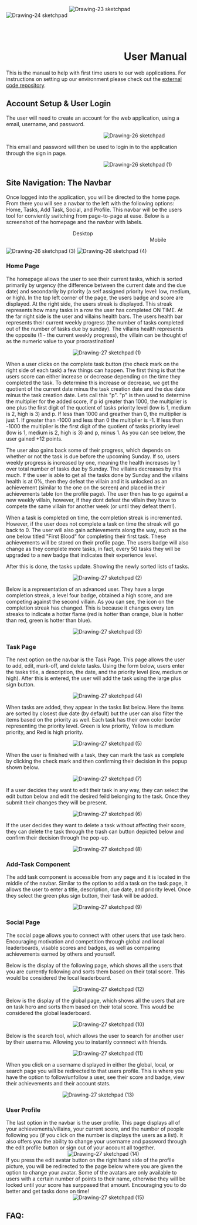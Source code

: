 

&emsp;&emsp;&emsp;&emsp;&emsp;&emsp;&emsp;&emsp;&emsp;&emsp;&emsp;&emsp; ![Drawing-23 sketchpad](https://github.com/Deegee13244/Senior-Design/assets/75388877/b9c51f86-275e-4059-8940-e3f7291cea01) ![Drawing-24 sketchpad](https://github.com/Deegee13244/Senior-Design/assets/75388877/1c595d6d-1800-40c3-872a-4e6b1e2427d4)
<br>
<br>

<br>

# &emsp;&emsp;&emsp;&emsp;&emsp;&emsp; &emsp;&emsp;&emsp;&emsp;&emsp; User Manual 

This is the manual to help with first time users to our web applications. For instructions on setting up our environment please check out the [external code repository](https://github.com/duncan222/TASKHEROAPI).

## Account Setup & User Login 

The user will need to create an account for the web application, using a email, username, and password.

&emsp;&emsp;&emsp;&emsp;&emsp;&emsp;&emsp;&emsp;&emsp;&emsp;&emsp;&emsp;&emsp;&emsp;&emsp;&emsp;&emsp;&emsp;&emsp;![Drawing-26 sketchpad](https://github.com/Deegee13244/Senior-Design/assets/75388877/7a652092-ce18-4f32-8256-8b725f3f4ee5)

This email and password will then be used to login in to the application through the sign in page. 


&emsp;&emsp;&emsp;&emsp;&emsp;&emsp;&emsp;&emsp;&emsp;&emsp;&emsp;&emsp;&emsp;&emsp;&emsp;&emsp;&emsp;&emsp;&emsp;![Drawing-26 sketchpad (1)](https://github.com/Deegee13244/Senior-Design/assets/75388877/35b549f9-0e6c-4d2e-bb78-13d904803775)
<br>


## Site Navigation: The Navbar

Once logged into the application, you will be directed to the home page. From there you will see a navbar to the left with the following options: Home, Tasks, Add Task, Social, and Profile. This navbar will be the users tool for conviently switching from page-to-page at ease. Below is a screenshot of the homepage and the navbar with labels. 
<br>

&emsp;&emsp;&emsp;&emsp;&emsp;&emsp;&emsp;&emsp;&emsp;&emsp;&emsp;&emsp;&emsp;Desktop &emsp;&emsp;&emsp;&emsp;&emsp;&emsp;&emsp;&emsp;&emsp;&emsp;&emsp;&emsp;&emsp;&emsp;&emsp;&emsp;&emsp;&emsp;&emsp;&emsp;&emsp;&emsp;&emsp;&emsp;&emsp;&emsp;&emsp;&emsp;Mobile
<br>

![Drawing-26 sketchpad (3)](https://github.com/Deegee13244/Senior-Design/assets/75388877/bbe46dac-3371-45d8-867b-5dce1af9630e) ![Drawing-26 sketchpad (4)](https://github.com/Deegee13244/Senior-Design/assets/75388877/cb72d932-73f4-4122-8bc3-4877b9b2e464)
<br>

### Home Page

The homepage allows the user to see their current tasks, which is sorted primarily by urgency (the difference between the current date and the due date) and secondarily by priority (a self assigned priority level: low, medium, or high). In the top left corner of the page, the users badge and score are displayed. At the right side, the users streak is displayed. This streak represents how many tasks in a row the user has completed ON TIME. At the far right side is the user and villains health bars. The users health bar represents their current weekly progress (the number of tasks completed out of the number of tasks due by sunday). The villains health represents the opposite (1 - the current weekly progress), the villain can be thought of as the numeric value to your procrastination!
<br>

&emsp;&emsp;&emsp;&emsp;&emsp;&emsp;&emsp;&emsp;&emsp;&emsp;&emsp;&emsp;&emsp;![Drawing-27 sketchpad (1)](https://github.com/Deegee13244/Senior-Design/assets/75388877/b7d9b453-7125-42f6-bf5c-f140e255111f)
<br>

When a user clicks on the complete task button (the check mark on the right side of each task) a few things can happen. The first thing is that the users score can either increase or decrease depending on the time they completed the task. To determine this increase or decrease, we get the quotient of the current date minus the task creation date and the due date minus the task creation date. Lets call this "p". "p" is then used to determine the multiplier for the added score, if p id greater than 1000, the multiplier is one plus the first digit of the quotient of tasks priority level (low is 1, medium is 2, high is 3) and p. If less than 1000 and greather than 0, the multiplier is just 1. If greater than -1000 and less than 0 the multiplier is -1. If less than -1000 the multiplier is the first digit of the quotient of tasks priority level (low is 1, medium is 2, high is 3) and p, minus 1. As you can see below, the user gained +12 points. 

The user also gains back some of their progress, which depends on whether or not the task is due before the upcoming Sunday. If so, users weekly progress is increased by one, meaning the health increases by 1 over total number of tasks due by Sunday. The villains decreases by this much. If the user is able to get all the tasks done by Sunday and the villains health is at 0%, then they defeat the villain and it is unlocked as an achievement (similar to the one on the screen) and placed in their achievements table (on the profile page). The user then has to go against a new weekly villain, however, if they dont defeat the villain they have to compete the same villain for another week (or until they defeat them!). 

When a task is completed on time, the completion streak is incremented. However, if the user does not complete a task on time the streak will go back to 0. The user will also gain achievements along the way, such as the one below titled "First Blood" for completing their first task. These achievements will be stored on their profile page. The users badge will also change as they complete more tasks, in fact, every 50 tasks they will be upgraded to a new badge that indicates their experience level. 

After this is done, the tasks update. Showing the newly sorted lists of tasks. 
<br>

&emsp;&emsp;&emsp;&emsp;&emsp;&emsp;&emsp;&emsp;&emsp;&emsp;&emsp;&emsp;&emsp;![Drawing-27 sketchpad (2)](https://github.com/Deegee13244/Senior-Design/assets/75388877/dd8a2760-59ba-4743-8ced-57bb20daaa4d)
<br>

Below is a representation of an advanced user. They have a large completion streak, a level four badge, obtained a high score, and are competing against the second villain. As you can see, the icon on the completion streak has changed. This is because it changes every ten streaks to indicate a hotter flame (red is hotter than orange, blue is hotter than red, green is hotter than blue). 
<br>

&emsp;&emsp;&emsp;&emsp;&emsp;&emsp;&emsp;&emsp;&emsp;&emsp;&emsp;&emsp;&emsp;![Drawing-27 sketchpad (3)](https://github.com/Deegee13244/Senior-Design/assets/75388877/ec8d8898-c4d1-44b0-ac6b-5cbfb805875b)


### Task Page
The next option on the navbar is the Task Page. This page allows the user to add, edit, mark-off, and delete tasks. Using the form below, users enter the tasks title, a description, the date, and the priority level (low, medium or high). After this is entered, the user will add the task using the large plus sign button. 
<br>

&emsp;&emsp;&emsp;&emsp;&emsp;&emsp;&emsp;&emsp;&emsp;&emsp;&emsp;&emsp;&emsp;![Drawing-27 sketchpad (4)](https://github.com/Deegee13244/Senior-Design/assets/75388877/61658c50-6493-4649-8069-07a43b0e11f1)
<br>

When tasks are added, they appear in the tasks list below. Here the items are sorted by closest due date (by default) but the user can also filter the items based on the priority as well. Each task has their own color border representing the priority level. Green is low priority, Yellow is medium priority, and Red is high priority. 
<br>

&emsp;&emsp;&emsp;&emsp;&emsp;&emsp;&emsp;&emsp;&emsp;&emsp;&emsp;&emsp;&emsp;![Drawing-27 sketchpad (5)](https://github.com/Deegee13244/Senior-Design/assets/75388877/f9e744c5-2254-4cb9-a608-b05d47ad851e)
<br>

When the user is finished with a task, they can mark the task as complete by clicking the check mark and then confirming their decision in the popup shown below. 
<br>

&emsp;&emsp;&emsp;&emsp;&emsp;&emsp;&emsp;&emsp;&emsp;&emsp;&emsp;&emsp;&emsp;![Drawing-27 sketchpad (7)](https://github.com/Deegee13244/Senior-Design/assets/75388877/48bd4443-e1f4-489a-9597-812389173a51)
<br>

If a user decides they want to edit their task in any way, they can select the edit button below and edit the desired feild belonging to the task. Once they submit their changes they will be present. 
<br>

&emsp;&emsp;&emsp;&emsp;&emsp;&emsp;&emsp;&emsp;&emsp;&emsp;&emsp;&emsp;&emsp;![Drawing-27 sketchpad (6)](https://github.com/Deegee13244/Senior-Design/assets/75388877/cacae614-eb95-4713-bb12-1177adb6385c)
<br>

If the user decides they want to delete a task without affecting their score, they can delete the task through the trash can button depicted below and confirm their decision through the pop-up.
<br>

&emsp;&emsp;&emsp;&emsp;&emsp;&emsp;&emsp;&emsp;&emsp;&emsp;&emsp;&emsp;&emsp;![Drawing-27 sketchpad (8)](https://github.com/Deegee13244/Senior-Design/assets/75388877/01019a10-c8fd-4914-8b24-e9bf0880bf88)
<br>


### Add-Task Component 
The add task component is accessible from any page and it is located in the middle of the navbar. Similar to the option to add a task on the task page, it allows the user to enter a title, description, due date, and priority level. Once they select the green plus sign button, their task will be added. 
<br>

&emsp;&emsp;&emsp;&emsp;&emsp;&emsp;&emsp;&emsp;&emsp;&emsp;&emsp;&emsp;&emsp;![Drawing-27 sketchpad (9)](https://github.com/Deegee13244/Senior-Design/assets/75388877/e17b6a09-1ea9-41a3-8cf6-7ab4dc4ff979)
<br>

### Social Page 
The social page allows you to connect with other users that use task hero. Encouraging motivation and competition through global and local leaderboards, visable scores and badges, as well as comparing achievements earned by others and yourself. 
<br>

Below is the display of the following page, which shows all the users that you are currently following and sorts them based on their total score. This would be considered the local leaderboard. 
<br>

&emsp;&emsp;&emsp;&emsp;&emsp;&emsp;&emsp;&emsp;&emsp;&emsp;&emsp;&emsp;&emsp;![Drawing-27 sketchpad (12)](https://github.com/Deegee13244/Senior-Design/assets/75388877/61b37d20-4c79-4d76-97ce-bd8ea1fa2960)
<br>

Below is the display of the global page, which shows all the users that are on task hero and sorts them based on their total score. This would be considered the global leaderboard. 
<br>

&emsp;&emsp;&emsp;&emsp;&emsp;&emsp;&emsp;&emsp;&emsp;&emsp;&emsp;&emsp;&emsp;![Drawing-27 sketchpad (10)](https://github.com/Deegee13244/Senior-Design/assets/75388877/842e8c06-299c-42d9-9f36-c0aa0d52001a)
<br>

Below is the search tool, which allows the user to search for another user by their username. Allowing you to instantly connnect with friends. 
<br>

&emsp;&emsp;&emsp;&emsp;&emsp;&emsp;&emsp;&emsp;&emsp;&emsp;&emsp;&emsp;&emsp;![Drawing-27 sketchpad (11)](https://github.com/Deegee13244/Senior-Design/assets/75388877/f101e4ec-c1b3-4474-991d-56130443e97d)
<br>

When you click on a username displayed in either the global, local, or search page you will be redirected to that users profile. This is where you have the option to follow/unfollow a user, see their score and badge, view their achievements and their account stats. 
<br>

&emsp;&emsp;&emsp;&emsp;&emsp;&emsp;&emsp;&emsp;&emsp;&emsp;&emsp;![Drawing-27 sketchpad (13)](https://github.com/Deegee13244/Senior-Design/assets/75388877/f6b664d3-f16b-4f16-bffe-e819e5ef1daf)
<br>
### User Profile 
The last option in the navbar is the user profile. This page displays all of your achievements/villains, your current score, and the number of people following you (if you click on the number is displays the users as a list). It also offers you the ability to change your username and password through the edit profile button or sign out of your account all together. 
<br>
&emsp;&emsp;&emsp;&emsp;&emsp;&emsp;&emsp;&emsp;&emsp;&emsp;&emsp;&emsp;![Drawing-27 sketchpad (14)](https://github.com/Deegee13244/Senior-Design/assets/75388877/0fdbf203-4f51-4752-81c6-786fa324398a)
<br>
If you press the edit avatar button on the right hand side of the profile picture, you will be redirected to the page below where you are given the option to change your avatar. Some of the avatars are only available to users with a certain number of points to their name, otherwise they will be locked until your score has surppased that amount. Encouraging you to do better and get tasks done on time!
<br>
&emsp;&emsp;&emsp;&emsp;&emsp;&emsp;&emsp;&emsp;&emsp;&emsp;&emsp;&emsp;&emsp;![Drawing-27 sketchpad (15)](https://github.com/Deegee13244/Senior-Design/assets/75388877/e7a51a42-77d6-47e1-86ff-16b65ec59277)

## FAQ: 


